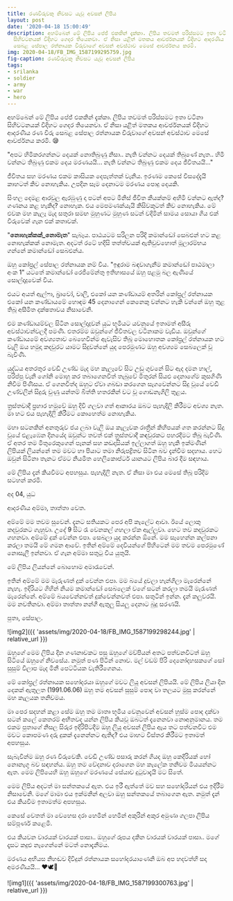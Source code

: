 ```yaml
---
title: රණවිරුවකු නිවසට යැවූ අවසන් ලිපිය
layout: post
date: '2020-04-18 15:00:49'
description: අහම්බෙන් මේ ලිපිය පේජ් එකකින් දැක්කා. ලිපිය තවමත් පරිස්සමට ඉතා වටිනා
  සිහිවටනයක් විදිහට ගෙදර තියෙනවා. ඒ නිසා යළිත් මතකය ආවර්ජනයක් විදිහට ආදරණීය ⁣රණ විරු
  සෙබළ සේපාල රත්නායක විරුවාගේ අවසන් අවස්ථාව මෙසේ ආවර්ජනය කරමි.
img: 2020-04-18/FB_IMG_1587199295759.jpg
fig-caption: රණවිරුවකු නිවසට යැවූ අවසන් ලිපිය
tags:
- srilanka
- soldier
- army
- war
- hero
---
```


අහම්බෙන් මේ ලිපිය පේජ් එකකින් දැක්කා. ලිපිය තවමත් පරිස්සමට ඉතා වටිනා සිහිවටනයක් විදිහට ගෙදර තියෙනවා. ඒ නිසා යළිත් මතකය ආවර්ජනයක් විදිහට ආදරණීය ⁣රණ විරු සෙබළ සේපාල රත්නායක විරුවාගේ අවසන් අවස්ථාව මෙසේ ආවර්ජනය කරමි. 
😪

"අපට හිමිකරගන්නට දෙයක් නොතිබුණු නිසා..
නැති වන්නට දෙයක් තිබුණේ නැත.. හිමි වන්නට තිබුණු එකම දෙය මරණයයි...
නැති වන්නට තිබුණු එකම දෙය ජීවිතයයි..." 

ජීවිතය සහ මරණය එකම කාසියක දෙපැත්තක් වැනිය. ඉරණම කෙසේ විසදේදැයි කාහටත් කිව නොහැකිය. උපදින සෑම දෙනාටම මරණය පොදු දෙයකි. 

සිංහල දෙමළ ආරවුල ඇරඹුණු දා පටන් අපට මිනිස් ජීවිත කීයක්නම් අහිමි වන්නට ඇත්ද? ගණනය කළ හැකිද? 
නොහැක. එය මෙපමණක්යැයි කිසිවකුටත් කිව නොහැකිය. මේ එවක මහ කැලෑ මැද සතුරා සමඟ මුහුණට මුහුණ සටන් වදිමින් සාමය සොයා ගිය එක් විරුවෙක් ගැන එක් කතාවක්.

"**නොහැක්කක්_නොමැත**" සැබෑය. පාඨයටම සරිලන පරිදි කමාන්ඩෝ සෙබළුන් හට කළ නොහැක්කක් නොමැත. අදටත් රටේ හදිසි තත්ත්වයක් ඇතිවුවහොත් මූලාරම්භය ගන්නේ කමාන්ඩෝ සෙබළුන්ය.

ඔහු කෝප්‍රල් සේපාල රත්නායක නම් විය.  "ඉඳුරාම බඳවාගැනීම කමාන්ඩෝ පාඨමාලා අංක 1" ය⁣ටතේ කමාන්ඩෝ රෙජිමේන්තු ඉතිහාසයේ ඔහු පළමු බල ඇණියේ සොල්දාදුවෙක් විය. 

එයට අයත් ඇල්ෆා, බ්‍රාවෝ, චාලි, එකෝ යන කණ්ඩායම් අතරින් කෝප්‍රල් රත්නායක එකෝ යන කණ්ඩායමේ හොඳම 45 දෙනාගෙන් කෙනෙකු වන්නට හැකි වන්නේ ඔහු තුළ තිබූ අසීමිත දක්ෂතාවය නිසාවෙනි. 

එම කණ්ඩායම්වල සිටින සොල්දාදුවන් යුධ භූමියට යවනුයේ ඉතාමත් අසීරු අවස්ථාවන්වලදී පමණි. එතරම්ම ඔවුන්ගේ ජීවිතවල වටිනාකම වැඩිය. ඔවුන්ගේ කණ්ඩායමේ අවශ්‍යතාව බෙහෙවින්ම ඇවැසිව තිබූ මොහොතක කෝප්‍රල් රත්නායක හට වැලි ඔය හමුදා කදවුරට යාමට සිදුවන්නේ ⁣යුද පෙරමුණට ඔහු අවශ්‍යම සෙබලෙක් වූ බැවිණි.

යුද්ධය අතරතුර වෙඩි උණ්ඩ මැද මහ කැ⁣ලෑවේ සිට උඩු ගුවනේ සිට ඇද දමන හාල්, පරිප්පු වැනි ගෝනි මොහු කර තබාගෙනවිත් තැබුවේ මිතුරන් සියළු දෙනාගේම කුසගිණි නිවීම පිණිසය. ඒ ගෙනවිත්ද ඔහුට ඒවා ගබඩා කරගෙන සැගවෙන්නට සිදු වූයේ වෙඩි උණ්වලින් සිදුරු වුණු යන්තම් බිත්ති හතරකින් වට වූ ගොඩනැගිලි තුළය.

ත්‍රස්තවාදී ප්‍රහාර හමුවේ ඔහු දිවි ගලවා ගත් ආකාරය ඔබට පැහැදිලි කිරීමට අවශ්‍ය නැත. මා හට එය පැහැදිලි කිරීමට කොහෙත්ම නොහැකිය.

මහා සටනකින් අනතුරුව ජය ලබා වැලි ඔය කැලෑවක රාත්‍රීන් කිහිපයක් ගත කරන්නට සිදු වූයේ එළැඹෙන දිනයේද ඔවුන්ට තවත් එක් ත්‍රස්තවාදී කඳවුරකට පහරදීමට තිබූ බැවිණි. ඒ අතර තම මිතුරෙකුගෙන් පෑනක් සහ කඩදාසියක් ඉල්ලාගත් ඔහු හැකි ඉක්මණින් ලිපියක් ලියන්නේ තම මවට හා පියාට තමා නිරුපද්‍රිතව සිටින බව දැන්වීම සදහාය. හෙට ඔවුන් සිටිනා තැනට ඒමට නියමිත හෙලිකොප්ටර් යානයට ලිපිය බාර දීම සඳහාය.

මේ ලිපිය දැන් කියවීමට අපහසුය. පැහැදිලි නැත. ඒ නිසා මා එය මෙසේ තිබූ පරිදිම සටහන් කරමි. 

අද 04,
යුධ 

ආදරණීය අම්මා, තාත්තා වෙත.

අම්මේ මම තවම සුවෙන්. දැනට සතියකට පෙර අපි කැලේට ආවා. ඊයේ ලොකු කදවුරකට ගැහුවා. උදේ 9 සිට රෑ වෙනකල් ගහලා ඒක ඇල්ලුවා. හෙට තව කදවුරකට ගහනවා. අම්මේ දුක් වෙන්න එපා. සෙබලා යුද කරන්න ඕනේ. මම සෑහෙන්න කල්පනා කරලා තමයි මේ ගමන ආවේ. ඉතින් අම්මේ දෙවියන්ගේ පිහිටෙන් මම තවම පෙරමුණේ නොසැලී ඉන්නවා. ඒ ගැන අම්මා සතුටු විය යුතුයි.

මේ ලිපිය ලියන්නේ බොහොම අමාරැවෙන්.

ඉතින් අම්මේ මම මැරුණත් දුක් වෙන්න එපා. මම බයේ දුවලා හැන්ගිලා මැරෙන්නේ නැහැ. ඉදිරියට ගිහින් නියම කමාන්ඩෝ සෙබලෙක් වගේ සටන් කරලා තමයි මැරැණත් මැරෙන්නේ. අම්මේ බයවෙන්නවත් දුක්වෙන්නවත් එපා. සතුටින් ඉන්න. දැන් කලුවරයි. මම නවතිනවා.
අම්මා තාත්තා නන්ගී ඇතුලු සියලු දෙනාට බුදු සරණයි.

පුතා,
සේපාල. 

![img2]({{ 'assets/img/2020-04-18/FB_IMG_1587199298244.jpg' | relative_url }})

ඔහුගේ මෙම ලිපිය දින ගණනාවකට පසු ඔහුගේ මව්පියන් අතට පත්වනවිටත් ඔහු සිටියේ ඔහුගේ නිවසේය. නමුත් පණ පිටින් නොව. මල් වඩම් පිරි දෙනෝදහසකගේ සෝ සුසුම් විලාප මැද මිනී පෙට්ටියක වැතිරීගෙනය.

මේ කෝප්‍රල් රත්නායක සහෝදරයා ඔහුගේ මවට ලියූ අවසන් ලිපියයි. මේ ලිපිය ලියා දින දෙකක් ඇතුලත (1991.06.06) ඔහු තම අවසන් සුසුම් පොද වා තලයට මුසු කරන්නේ මහ කැලයක තනිවමය. 

මා පෙර සදහන් කළා සේම ඔහු තම මාතෘ භූමිය වෙනුවෙන් අවසන් හුස්ම පොද දක්වා සටන් කලේ කෙතරම් අභීතවද යන්න ලිපිය කියවූ ඔබටත් දැනෙනවා නොඅනුමානය. තම එකම පුතාගේ නිසල සිරුර ඉදිරිපිටදීම ඔහු ලියූ අවසන් ලිපිය ඇය තට පත්වනවිට එම මවට කොපමණ දරු දුකක් දැනෙන්නට ඇතිද? එය මාහට විස්තර කිරීමට ඉතාමත් අපහසුය. 

සැබැවින්ම ඔහු රණ විරුවෙකි. වෙඩි උණ්ඩ පසාරු කරන් ගියද ඔහු කෙදිරියක් හෝ නොනැගූ බව සඳහන්ය. ඔහු තම වේදනාව දරාගෙන මහ කැලේක තනිවම මියයන්නට ඇත. මෙම ලිපියෙහි ඔහු ඔහුගේ මරණයේ සේයාව දුටුවාදැයි මට සිතේ.

මෙම ලිපිය අදටත් මා සන්තකයේ ඇත. එය ඉරී ඇත්තේ මව සහ සහෝදරියන් එය ඉදිරීම ⁣නිසාවෙනි. මගේ මාමා එය ඉක්මනින් අලවා ඔහු සන්තකයේ තබාගෙන ඇත. නමුත් දැන් එය කියවීම ඉතාමත්ම අපහසුය.

කෙසේ වෙතත් මා වෙහෙස දරා හෙමින් හෙමින් අකුරින් අකුර අමුණා ගලපා ලිපිය සම්පූර්ණ කළෙමි.

එය කියවන වාරයක් වාරයක් පාසා.. ඔහුගේ රූපය දකින වාරයක් වාරයක් පාසා.. මගේ දෑසට කදුළු නැගෙන්නේ මටත් නොදැනීමය.

මරණය අභියස නිහඬව දිවිදුන් රත්නායක සහෝදරයාණෙනි ඔබ අප හදවත්හි සදා අමරණීයයි... ❤️🕊️🙏

![img1]({{ 'assets/img/2020-04-18/FB_IMG_1587199300763.jpg' | relative_url }})
